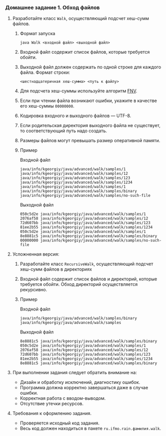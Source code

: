 ### Домашнее задание 1. Обход файлов

1. Разработайте класс `Walk`, осуществляющий подсчет хеш-сумм файлов.

   1. Формат запуска

      ```
      java Walk <входной файл> <выходной файл>
      ```

   2. Входной файл содержит список файлов, которые требуется обойти.

   3. Выходной файл должен содержать по одной строке для каждого файла. Формат строки:

      ```
      <шестнадцатеричная хеш-сумма> <путь к файлу>
      ```

   4. Для подсчета хеш-суммы используйте алгоритм [FNV](https://en.wikipedia.org/wiki/Fowler%E2%80%93Noll%E2%80%93Vo_hash_function).

   5. Если при чтении файла возникают ошибки, укажите в качестве его хеш-суммы `00000000`.

   6. Кодировка входного и выходного файлов — UTF-8.

   7. Если родительская директория выходного файла не существует, то соответствующий путь надо создать.

   8. Размеры файлов могут превышать размер оперативной памяти.

   9. Пример

      Входной файл

      ```
      java/info/kgeorgiy/java/advanced/walk/samples/1
      java/info/kgeorgiy/java/advanced/walk/samples/12
      java/info/kgeorgiy/java/advanced/walk/samples/123
      java/info/kgeorgiy/java/advanced/walk/samples/1234
      java/info/kgeorgiy/java/advanced/walk/samples/1
      java/info/kgeorgiy/java/advanced/walk/samples/binary
      java/info/kgeorgiy/java/advanced/walk/samples/no-such-file
      ```

      Выходной файл

      ```
      050c5d2e java/info/kgeorgiy/java/advanced/walk/samples/1
      2076af58 java/info/kgeorgiy/java/advanced/walk/samples/12
      72d607bb java/info/kgeorgiy/java/advanced/walk/samples/123
      81ee2b55 java/info/kgeorgiy/java/advanced/walk/samples/1234
      050c5d2e java/info/kgeorgiy/java/advanced/walk/samples/1
      8e8881c5 java/info/kgeorgiy/java/advanced/walk/samples/binary
      00000000 java/info/kgeorgiy/java/advanced/walk/samples/no-such-file
      ```

2. Усложненная версия:

   1. Разработайте класс `RecursiveWalk`, осуществляющий подсчет хеш-сумм файлов в директориях

   2. Входной файл содержит список файлов и директорий, которые требуется обойти. Обход директорий осуществляется рекурсивно.

   3. Пример

      Входной файл

      ```
      java/info/kgeorgiy/java/advanced/walk/samples/binary
      java/info/kgeorgiy/java/advanced/walk/samples
      ```

      Выходной файл

      ```
      8e8881c5 java/info/kgeorgiy/java/advanced/walk/samples/binary
      050c5d2e java/info/kgeorgiy/java/advanced/walk/samples/1
      2076af58 java/info/kgeorgiy/java/advanced/walk/samples/12
      72d607bb java/info/kgeorgiy/java/advanced/walk/samples/123
      81ee2b55 java/info/kgeorgiy/java/advanced/walk/samples/1234
      8e8881c5 java/info/kgeorgiy/java/advanced/walk/samples/binary
      ```

3. При выполнении задания следует обратить внимание на:

   - Дизайн и обработку исключений, диагностику ошибок.
   - Программа должна корректно завершаться даже в случае ошибки.
   - Корректная работа с вводом-выводом.
   - Отсутствие утечки ресурсов.

4. Требования к оформлению задания.

   - Проверяется исходный код задания.
   - Весь код должен находиться в пакете `ru.ifmo.rain.фамилия.walk`.